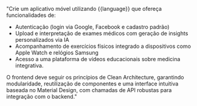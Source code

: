 "Crie um aplicativo móvel utilizando {{language}} que ofereça funcionalidades de: 

- Autenticação (login via Google, Facebook e cadastro padrão)
- Upload e interpretação de exames médicos com geração de insights personalizados via IA
- Acompanhamento de exercícios físicos integrado a dispositivos como Apple Watch e relógios Samsung
- Acesso a uma plataforma de vídeos educacionais sobre medicina integrativa. 

O frontend deve seguir os princípios de Clean Architecture, garantindo modularidade, reutilização de componentes e uma interface intuitiva baseada no Material Design, com chamadas de API robustas para integração com o backend." 